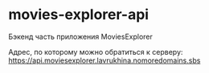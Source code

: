 # movies-explorer-api
Бэкенд часть приложения MoviesExplorer

Адрес, по которому можно обратиться к серверу:
https://api.moviesexplorer.lavrukhina.nomoredomains.sbs
